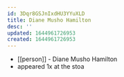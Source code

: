 ```yaml
---
id: 3Dqr8GSJnIxdHU3YYuXLD
title: Diane Musho Hamilton
desc: ''
updated: 1644961726953
created: 1644961726953
---
```



- [[person]] - Diane Musho Hamilton
- appeared 1x at the stoa
